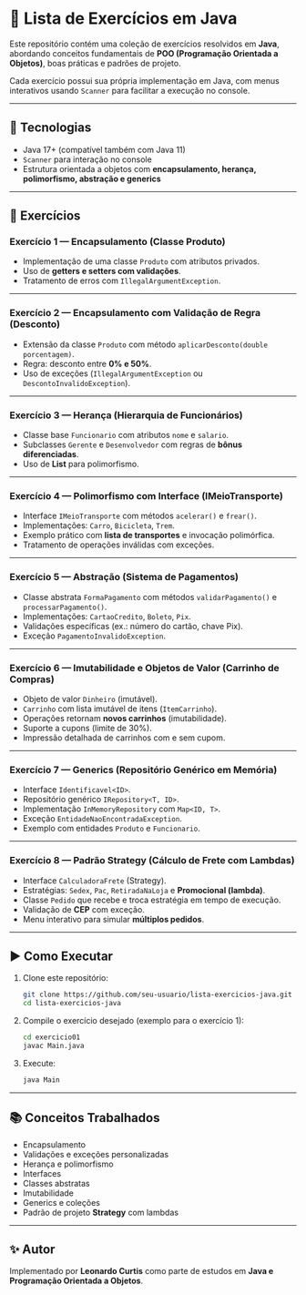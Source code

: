 # 📘 Lista de Exercícios em Java

Este repositório contém uma coleção de exercícios resolvidos em **Java**, abordando conceitos fundamentais de **POO (Programação Orientada a Objetos)**, boas práticas e padrões de projeto.

Cada exercício possui sua própria implementação em Java, com menus interativos usando `Scanner` para facilitar a execução no console.

---

## 🚀 Tecnologias

* Java 17+ (compatível também com Java 11)
* `Scanner` para interação no console
* Estrutura orientada a objetos com **encapsulamento, herança, polimorfismo, abstração e generics**

---

## 📝 Exercícios

### **Exercício 1 — Encapsulamento (Classe Produto)**

* Implementação de uma classe `Produto` com atributos privados.
* Uso de **getters e setters com validações**.
* Tratamento de erros com `IllegalArgumentException`.

---

### **Exercício 2 — Encapsulamento com Validação de Regra (Desconto)**

* Extensão da classe `Produto` com método `aplicarDesconto(double porcentagem)`.
* Regra: desconto entre **0% e 50%**.
* Uso de exceções (`IllegalArgumentException` ou `DescontoInvalidoException`).

---

### **Exercício 3 — Herança (Hierarquia de Funcionários)**

* Classe base `Funcionario` com atributos `nome` e `salario`.
* Subclasses `Gerente` e `Desenvolvedor` com regras de **bônus diferenciadas**.
* Uso de **List<Funcionario>** para polimorfismo.

---

### **Exercício 4 — Polimorfismo com Interface (IMeioTransporte)**

* Interface `IMeioTransporte` com métodos `acelerar()` e `frear()`.
* Implementações: `Carro`, `Bicicleta`, `Trem`.
* Exemplo prático com **lista de transportes** e invocação polimórfica.
* Tratamento de operações inválidas com exceções.

---

### **Exercício 5 — Abstração (Sistema de Pagamentos)**

* Classe abstrata `FormaPagamento` com métodos `validarPagamento()` e `processarPagamento()`.
* Implementações: `CartaoCredito`, `Boleto`, `Pix`.
* Validações específicas (ex.: número do cartão, chave Pix).
* Exceção `PagamentoInvalidoException`.

---

### **Exercício 6 — Imutabilidade e Objetos de Valor (Carrinho de Compras)**

* Objeto de valor `Dinheiro` (imutável).
* `Carrinho` com lista imutável de itens (`ItemCarrinho`).
* Operações retornam **novos carrinhos** (imutabilidade).
* Suporte a cupons (limite de 30%).
* Impressão detalhada de carrinhos com e sem cupom.

---

### **Exercício 7 — Generics (Repositório Genérico em Memória)**

* Interface `Identificavel<ID>`.
* Repositório genérico `IRepository<T, ID>`.
* Implementação `InMemoryRepository` com `Map<ID, T>`.
* Exceção `EntidadeNaoEncontradaException`.
* Exemplo com entidades `Produto` e `Funcionario`.

---

### **Exercício 8 — Padrão Strategy (Cálculo de Frete com Lambdas)**

* Interface `CalculadoraFrete` (Strategy).
* Estratégias: `Sedex`, `Pac`, `RetiradaNaLoja` e **Promocional (lambda)**.
* Classe `Pedido` que recebe e troca estratégia em tempo de execução.
* Validação de **CEP** com exceção.
* Menu interativo para simular **múltiplos pedidos**.

---

## ▶️ Como Executar

1. Clone este repositório:

   ```bash
   git clone https://github.com/seu-usuario/lista-exercicios-java.git
   cd lista-exercicios-java
   ```

2. Compile o exercício desejado (exemplo para o exercício 1):

   ```bash
   cd exercicio01
   javac Main.java
   ```

3. Execute:

   ```bash
   java Main
   ```

---

## 📚 Conceitos Trabalhados

* Encapsulamento
* Validações e exceções personalizadas
* Herança e polimorfismo
* Interfaces
* Classes abstratas
* Imutabilidade
* Generics e coleções
* Padrão de projeto **Strategy** com lambdas

---

## ✨ Autor

Implementado por **Leonardo Curtis** como parte de estudos em **Java e Programação Orientada a Objetos**.
